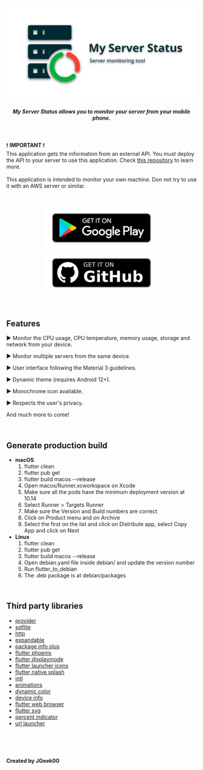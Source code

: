 <h1 align="center">
  <img src="https://github.com/JGeek00/my-server-status-app/raw/master/assets/other/banner.png" />
</h1>

<h5 align="center">
  My Server Status allows you to monitor your server from your mobile phone.
</h5>

<br>
<p>
❗️ <b>IMPORTANT</b> ❗️
<br>
This application gets the information from an external API. You must deploy the API to your server to use this application. Check <a href="https://github.com/JGeek00/my-server-status-api">this repository</a> to learn more.
<br>
<br>
This application is intended to monitor your own machine. Don not try to use it with an AWS server or similar.
</p>

<br>

<p align="center">
  <a href="https://play.google.com/store/apps/details?id=com.jgeek00.my_server_status" target="_blank" rel="noopener noreferrer">
    <img src="/assets/other/get_google_play.png" width="300px">
  </a>
  <a href="https://github.com/JGeek00/my-server-status-app/releases" target="_blank" rel="noopener noreferrer">
    <img src="/assets/other/get-github.png" width="300px">
  </a>
</p>

<br>

## Features
<p>▶️ Monitor the CPU usage, CPU temperature, memory usage, storage and network from your device.</p>
<p>▶️ Monitor multiple servers from the same device.</p>
<p>▶️ User interface following the Material 3 guidelines.</p>
<p>▶️ Dynamic theme (requires Android 12+).</p>
<p>▶️ Monochrome icon available.</p>
<p>▶️ Respects the user's privacy.</p>
<p>And much more to come!</p>

<br>

## Generate production build
<ul>
  <li>
    <b>macOS</b>
    <ol>  
      <li>flutter clean</li>
      <li>flutter pub get</li>
      <li>flutter build macos --release</li>
      <li>Open macos/Runner.xcworkspace on Xcode</li>
      <li>Make sure all the pods have the minimum deployment version at 10.14</li>
      <li>Select Runner > Targets Runner</li>
      <li>Make sure the Version and Build numbers are correct</li>
      <li>Click on Product menu and on Archive</li>
      <li>Select the first on the list and click on Distribute app, select Copy App and click on Next</li>
    </ol>
  </li>
  <li>
    <b>Linux</b>
    <ol>
      <li>flutter clean</li>
      <li>flutter pub get</li>
      <li>flutter build macos --release</li>
      <li>Open debian.yaml file inside debian/ and update the version number</li>
      <li>Run flutter_to_debian</li>
      <li>The .deb package is at debian/packages</li>
    </ol>
  </li>
</ul>

<br>

## Third party libraries
- [provider](https://pub.dev/packages/provider)
- [sqflite](https://pub.dev/packages/sqflite)
- [http](https://pub.dev/packages/http)
- [expandable](https://pub.dev/packages/expandable)
- [package info plus](https://pub.dev/packages/package_info_plus)
- [flutter phoenix](https://pub.dev/packages/flutter_phoenix)
- [flutter displaymode](https://pub.dev/packages/flutter_displaymode)
- [flutter launcher icons](https://pub.dev/packages/flutter_launcher_icons)
- [flutter native splash](https://pub.dev/packages/flutter_native_splash)
- [intl](https://pub.dev/packages/intl)
- [animations](https://pub.dev/packages/animations)
- [dynamic color](https://pub.dev/packages/dynamic_color)
- [device info](https://pub.dev/packages/device_info)
- [flutter web browser](https://pub.dev/packages/flutter_web_browser)
- [flutter svg](https://pub.dev/packages/flutter_svg)
- [percent indicator](https://pub.dev/packages/percent_indicator)
- [url launcher](https://pub.dev/packages/url_launcher)


<br>
<br>
<br>
<br>
<b>Created by JGeek00</b>